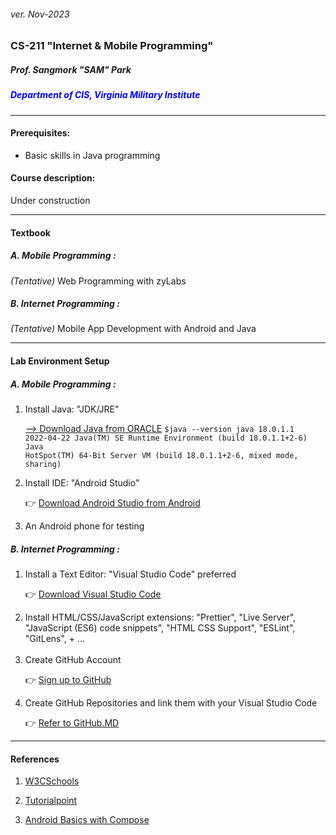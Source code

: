 <h6>ver. Nov-2023</h6>
<h3>CS-211 "Internet & Mobile Programming" </h3>
<h5><i> Prof. Sangmork "SAM" Park</i></h5>
<h5 style="color:blue;"><i>Department of CIS, Virginia Military Institute</i></h5>

---

<h4>Prerequisites: </h4>
<ul>
<li>Basic skills in Java programming</li>
</ul>
<h4>Course description:</h4>
Under construction

<!-- This course is designed for students with little programming knowledge and experience to prepare for more advanced programming courses. It covers elementary concepts and skills of computer programming and provides a foundation or learning additional aspects of programming by demonstrating problem-solving techniques and program design methodologies using C/C++. Topics include fundamentals of computer systems and programming, selection and iteration controls, functions, arrays, basic computer terminology, and software evelopment principles. C programming language will be introduced and touched on to explain the basics of computer programming during lectures. Students are required to use C/C++ in programming lab classes and course assignments. -->

---

<h4>Textbook</h4>
<h5>A. Mobile Programming :</h5>
<em>(Tentative)</em> Web Programming with zyLabs

<h5>B. Internet Programming :</h5>
<em>(Tentative)</em> Mobile App Development with Android and Java

---

<h4>Lab Environment Setup</h4>
<h5>A. Mobile Programming :</h5>
<ol> 
<li>Install Java: "JDK/JRE" </li>

[--> Download Java from ORACLE](https://www.oracle.com/java/technologies/downloads)
<code>$java --version
java 18.0.1.1 2022-04-22
Java(TM) SE Runtime Environment (build 18.0.1.1+2-6)
Java HotSpot(TM) 64-Bit Server VM (build 18.0.1.1+2-6, mixed mode, sharing)</code>

<li>Install IDE: "Android Studio" </li>

:point_right: [Download Android Studio from Android](https://www.oracle.com/java/technologies/downloads) </li>

<li>An Android phone for testing</li>

</ol>
<h5>B. Internet Programming :</h5>
<ol> 
<li>Install a Text Editor: "Visual Studio Code" preferred </li>

:point_right: [Download Visual Studio Code](https://code.visualstudio.com/download) </li>

<li>Install HTML/CSS/JavaScript extensions: "Prettier", "Live Server",  "JavaScript (ES6) code snippets", "HTML CSS Support", "ESLint", "GitLens", + ...</li><br>
<li>Create GitHub Account

:point_right: [Sign up to GitHub](https://github.com/)</li>

<li>Create GitHub Repositories and link them with your Visual Studio Code

:point_right: [Refer to GitHub.MD](<https://github.com/silverwing-coder/Miscellaneous/blob/master/(Manual)GitHub.md>)

</li>
</ol>

---

<h4>References</h4>
<ol> 
<li>

[W3CSchools](https://www.w3schools.com/)</li>

<li>

[Tutorialpoint](https://www.tutorialspoint.com/index.htm)</li>

<li>

[Android Basics with Compose](https://developer.android.com/courses/android-basics-compose/course)

</li>
</ol>






<!-- <img src = "../Images/CS110TextBook.jpg" alt = "IS 110 TextBook" width="150"/>

<em><u>[Daniel Liang, "Introduction to Programming with C++, 3rd edition"](https://www.pearson.com/en-us/subject-catalog/p/introduction-to-programming-with-c/P200000003422/9780137558599)</u></em>

<h4>Reference Book:</h4>
<img src = "../Images/CS110ReferenceBook.jpg" alt = "CS 110 ReferenceBook" width="150"/>

<em><u>[K.N. King, "C Progrmming - A Modern Approach](https://www.amazon.com/C-Programming-Modern-Approach-2nd/dp/0393979504/ref=sr_1_1?crid=2S484SJ0F15VP&keywords=C+Programming+%E2%80%93+A+Modern+Approach+2nd+Edition%2C+K.N.+King.&qid=1670953505&sprefix=c+programming+a+modern+approach+2nd+edition%2C+k.n.+king.%2Caps%2C273&sr=8-1)</u></em>

---

<h4>Prerequisites: Not Appliclible</h4>
<h4>Course description:</h4>
This course is designed for students with little programming knowledge and experience to prepare for more advanced programming courses. It covers elementary concepts and skills of computer programming and provides a foundation or learning additional aspects of programming by demonstrating problem-solving techniques and program design methodologies using C/C++. Topics include fundamentals of computer systems and programming, selection and iteration controls, functions, arrays, basic computer terminology, and software evelopment principles. C programming language will be introduced and touched on to explain the basics of computer programming during lectures. Students are required to use C/C++ in programming lab classes and course assignments.

---

<h4>Course Schedule</h4>

<h5>Week-1: </h5>

-   Introduction to Computers, Programs, and C / C++
-   Quiz#1, Project#1

<h5>Week-2: </h5>

-   Elementary Programming (Variables)
-   Quiz#2, Project#2

<h5>Week-3: </h5>

-   Selections
-   Quiz#3, Project#3

<h5>Week-4: </h5>

-   Mathematical Functions, Characters, and Strings
-   Mid-term exam, Project#4

<h5>Week-5: </h5>

-   Loops
-   Functions
-   Quiz#4, Project#5

<h5>Week-6: </h5>

-   Single-dimensional Arrays, and C-Strings
-   Quiz#5, Project#6

<h5>Week-7: </h5>

-   Multi-dimensional Arrays
-   Final exam, Final Project

---

<h4>Lab Environment Setup</h4>

-   [C/C++ Programming Lab Environment Setup](LabEnvSetup.md)

---

<h4>References</h4>

1. C programming (W3 School): https://www.w3schools.com/c/index.php
2. C programming (Tutorialpoint): https://www.tutorialspoint.com/cprogramming/index.htm

3. C++ programming (W3 School): https://www.w3schools.com/cpp/
4. C++ programming (Tutorialpoint): https://www.tutorialspoint.com/cplusplus/index.htm -->
